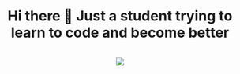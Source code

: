 <!--
**WindWalk12/WindWalk12** is a ✨ _special_ ✨ repository because its `README.md` (this file) appears on your GitHub profile.

Here are some ideas to get you started:

- 🔭 I’m currently working on ...
- 🌱 I’m currently learning ...
- 👯 I’m looking to collaborate on ...
- 🤔 I’m looking for help with ...
- 💬 Ask me about ...
- 📫 How to reach me: ...
- 😄 Pronouns: ...
- ⚡ Fun fact: ...
-->
<h1 align="center">
Hi there 👋 Just a student trying to learn to code and become better
  <br />
  <br />
  <a target="_blank" href="https://github.com/WindWalk12">
    <img align="center" src="https://github-readme-stats.vercel.app/api?username=WindWalk12&show_icons=true&theme=github_dark&count_private=true&hide=stars" />
  </a>
</h1>
